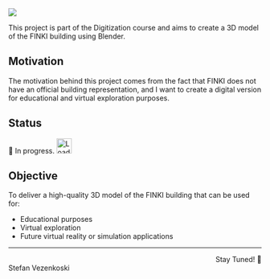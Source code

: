 <div style="text-align:left;">
<img src="https://readme-typing-svg.herokuapp.com/?font=Righteous&size=35&color=00FF00&vCenter=true&width=500&height=70&duration=5000&lines=Welcome+to+MetaFINKI!🚀;" />
</div>

This project is part of the Digitization course and aims to create a 3D model of the FINKI building using Blender.

## Motivation
The motivation behind this project comes from the fact that FINKI does not have an official building representation, and I want to create a digital version for educational and virtual exploration purposes. 

## Status
👷 In progress.    <img src="https://media1.tenor.com/m/KFE_LpbQZ7oAAAAd/loading-load.gif" alt="Loading" style="width: 30px; height: 30px;">

## Objective
To deliver a high-quality 3D model of the FINKI building that can be used for:

- Educational purposes
- Virtual exploration
- Future virtual reality or simulation applications

<hr>
<div style="text-align:right;">Stay Tuned! 🚀</div>
Stefan Vezenkoski

